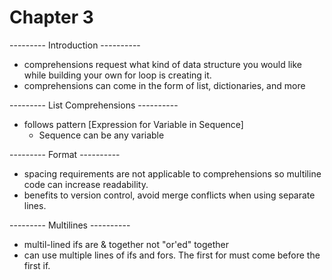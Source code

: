 # Chapter 3

--------- Introduction ----------
- comprehensions request what kind of data structure you would like while building your own for loop is creating it.
- comprehensions can come in the form of list, dictionaries, and more

--------- List Comprehensions ----------
- follows pattern [Expression for Variable in Sequence]
    - Sequence can be any variable

--------- Format ----------
- spacing requirements are not applicable to comprehensions so multiline code can increase readability.
- benefits to version control, avoid merge conflicts when using separate lines.

--------- Multilines ----------
- multil-lined ifs are & together not "or'ed" together
- can use multiple lines of ifs and fors. The first for must come before the first if.